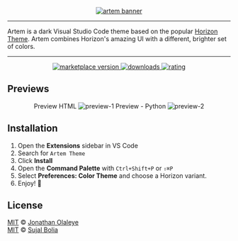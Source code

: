 <p align="center">
  <a href="https://horizontheme.com/">
    <img alt="artem banner" src="https://i.ibb.co/Cv3vV6y/Artem-Banner.png">
  </a>
</p>

---

Artem is a dark Visual Studio Code theme based on the popular [Horizon Theme](https://marketplace.visualstudio.com/items?itemName=jolaleye.horizon-theme-vscode). Artem combines Horizon's amazing UI with a different, brighter set of colors.  

---

<p align="center">
  <!-- marketplace version -->
  <a href="https://marketplace.visualstudio.com/items?itemName=Arius.artem">
    <img alt="marketplace version" src="https://img.shields.io/visual-studio-marketplace/v/Arius.artem?maxAge=3600&style=for-the-badge&colorA=1C1E26&colorB=8cd7fa">
  </a>
  <!-- downloads -->
  <a href="https://marketplace.visualstudio.com/items?itemName=Arius.artem">
    <img alt="downloads" src="https://img.shields.io/visual-studio-marketplace/d/Arius.artem?maxAge=3600&style=for-the-badge&colorA=1C1E26&colorB=8cd7fa">
  </a>
  <!-- rating -->
  <a href="https://marketplace.visualstudio.com/items?itemName=Arius.artem">
    <img alt="rating" src="https://img.shields.io/visual-studio-marketplace/stars/Arius.artem?maxAge=86400&style=for-the-badge&colorA=1C1E26&colorB=8cd7fa">
  </a>
</p>


## Previews

<p align="center">
  Preview HTML
  <img alt="preview-1" src="https://i.ibb.co/NNnYQGs/html-rounded.png">
  Preview - Python
  <img alt="preview-2" src="https://i.ibb.co/FbDc1DK/python-rounded.png">
</p>

## Installation

1. Open the **Extensions** sidebar in VS Code
2. Search for `Artem Theme`
3. Click **Install**
4. Open the **Command Palette** with `Ctrl+Shift+P` or `⇧⌘P`
5. Select **Preferences: Color Theme** and choose a Horizon variant.
6. Enjoy! 🎉

## License

[MIT](LICENSE) © [Jonathan Olaleye](https://github.com/jolaleye)  
[MIT](LICENSE) © [Sujal Bolia](https://github.com/ariuspys)  

